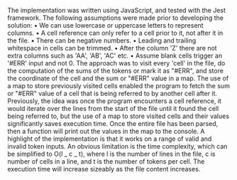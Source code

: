 The implementation was written using JavaScript, and tested with the Jest framework.
The following assumptions were made prior to developing the solution:
• We can use lowercase or uppercase letters to represent columns.
• A cell reference can only refer to a cell prior to it, not after it in the file.
• There can be negative numbers.
• Leading and trailing whitespace in cells can be trimmed.
• After the column 'Z' there are not extra columns such as 'AA', 'AB', 'AC' etc.
• Assume blank cells trigger an '#ERR' input and not 0.
The approach was to visit every 'cell' in the file, do the computation of the sums of the
tokens or mark it as "#ERR", and store the coordinate of the cell and the sum or "#ERR"
value in a map. The use of a map to store previously visited cells enabled the program to
fetch the sum or "#ERR" value of a cell that is being referred to by another cell after it.
Previously, the idea was once the program encounters a cell reference, it would iterate
over the lines from the start of the file until it found the cell being referred to, but the use
of a map to store visited cells and their values significantly saves execution time. Once
the entire file has been parsed, then a function will print out the values in the map to the
console.
A highlight of the implementation is that it works on a range of valid and invalid token
inputs. An obvious limitation is the time complexity, which can be simplified to O(l _ c _ t),
where l is the number of lines in the file, c is number of cells in a line, and t is the number
of tokens per cell. The execution time will increase sizeably as the file content increases.
